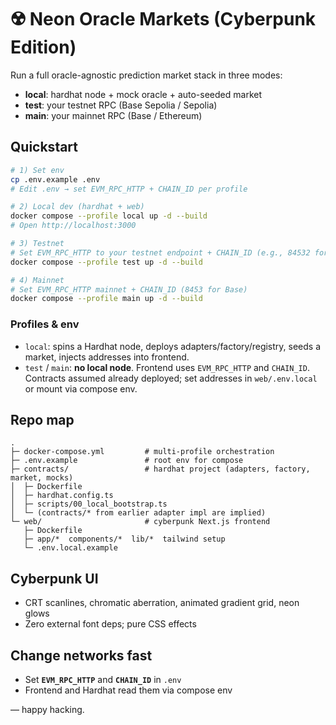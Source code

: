 # ☢️ Neon Oracle Markets (Cyberpunk Edition)

Run a full oracle-agnostic prediction market stack in three modes:
- **local**: hardhat node + mock oracle + auto-seeded market
- **test**: your testnet RPC (Base Sepolia / Sepolia)
- **main**: your mainnet RPC (Base / Ethereum)

## Quickstart
```bash
# 1) Set env
cp .env.example .env
# Edit .env → set EVM_RPC_HTTP + CHAIN_ID per profile

# 2) Local dev (hardhat + web)
docker compose --profile local up -d --build
# Open http://localhost:3000

# 3) Testnet
# Set EVM_RPC_HTTP to your testnet endpoint + CHAIN_ID (e.g., 84532 for Base Sepolia)
docker compose --profile test up -d --build

# 4) Mainnet
# Set EVM_RPC_HTTP mainnet + CHAIN_ID (8453 for Base)
docker compose --profile main up -d --build
```

### Profiles & env
- `local`: spins a Hardhat node, deploys adapters/factory/registry, seeds a market, injects addresses into frontend.
- `test` / `main`: **no local node**. Frontend uses `EVM_RPC_HTTP` and `CHAIN_ID`. Contracts assumed already deployed; set addresses in `web/.env.local` or mount via compose env.

## Repo map
```
.
├─ docker-compose.yml         # multi-profile orchestration
├─ .env.example               # root env for compose
├─ contracts/                 # hardhat project (adapters, factory, market, mocks)
│  ├─ Dockerfile
│  ├─ hardhat.config.ts
│  ├─ scripts/00_local_bootstrap.ts
│  └─ (contracts/* from earlier adapter impl are implied)
└─ web/                       # cyberpunk Next.js frontend
   ├─ Dockerfile
   ├─ app/*  components/*  lib/*  tailwind setup
   └─ .env.local.example
```

## Cyberpunk UI
- CRT scanlines, chromatic aberration, animated gradient grid, neon glows
- Zero external font deps; pure CSS effects

## Change networks fast
- Set **`EVM_RPC_HTTP`** and **`CHAIN_ID`** in `.env`
- Frontend and Hardhat read them via compose env

— happy hacking.
